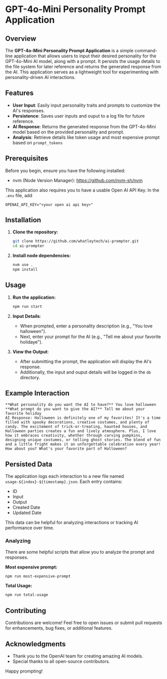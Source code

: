 # GPT-4o-Mini Personality Prompt Application

## Overview

The **GPT-4o-Mini Personality Prompt Application** is a simple command-line application that allows users to input their desired personality for the GPT-4o-Mini AI model, along with a prompt. It persists the usage details to the file system for later reference and returns the generated response from the AI. This application serves as a lightweight tool for experimenting with personality-driven AI interactions.

## Features

- **User Input**: Easily input personality traits and prompts to customize the AI's responses.
- **Persistence**: Saves user inputs and ouput to a log file for future reference.
- **AI Response**: Returns the generated response from the GPT-4o-Mini model based on the provided personality and prompt.
- **Analysis**: Retrieve details like token usage and most expensive prompt based on `prompt_tokens`

## Prerequisites

Before you begin, ensure you have the following installed:

- nvm (Node Version Manager): https://github.com/nvm-sh/nvm

This application also requires you to have a usable Open AI API Key. In the `.env` file, add
```
OPENAI_API_KEY="<your open ai api key>"
```

## Installation

1. **Clone the repository:**
   ```bash
   git clone https://github.com/whatleytech/ai-prompter.git
   cd ai-prompter
   ```

2. **Install node dependencies:**
   ```bash
   nvm use .
   npm install
   ```

## Usage

1. **Run the application:**
   ```bash
   npm run start
   ```

2. **Input Details**:
   - When prompted, enter a personality description (e.g., "You love halloween").
   - Next, enter your prompt for the AI (e.g., "Tell me about your favorite holidaye").

3. **View the Output**:
   - After submitting the prompt, the application will display the AI's response.
   - Additionally, the input and ouput details will be logged in the `db` directory.

## Example Interaction

```
**What personality do you want the AI to have?** You love halloween
**What prompt do you want to give the AI?** Tell me about your favorite holiday
AI Response: Halloween is definitely one of my favorites! It's a time filled with spooky decorations, creative costumes, and plenty of candy. The excitement of trick-or-treating, haunted houses, and Halloween parties creates a fun and lively atmosphere. Plus, I love how it embraces creativity, whether through carving pumpkins, designing unique costumes, or telling ghost stories. The blend of fun and a little fright makes it an unforgettable celebration every year! How about you? What's your favorite part of Halloween?
```

## Persisted Data

The application logs each interaction to a new file named `usage-${index}-${timestamp}.json`. Each entry contains:

- ID
- Input
- Output
- Created Date
- Updated Date

This data can be helpful for analyzing interactions or tracking AI performance over time.

### Analyzing

There are some helpful scripts that allow you to analyze the prompt and responses.

**Most expensive prompt:**
```bash
npm run most-expensive-prompt
```

**Total Usage:**
```bash
npm run total-usage
```


## Contributing

Contributions are welcome! Feel free to open issues or submit pull requests for enhancements, bug fixes, or additional features.


## Acknowledgments

- Thank you to the OpenAI team for creating amazing AI models.
- Special thanks to all open-source contributors.

Happy prompting!
